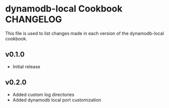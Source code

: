 dynamodb-local Cookbook CHANGELOG
=================================
This file is used to list changes made in each version of the dynamodb-local
cookbook.

v0.1.0
------
- Initial release

v0.2.0
------
- Added custom log directories
- Added dynamodb local port customization
